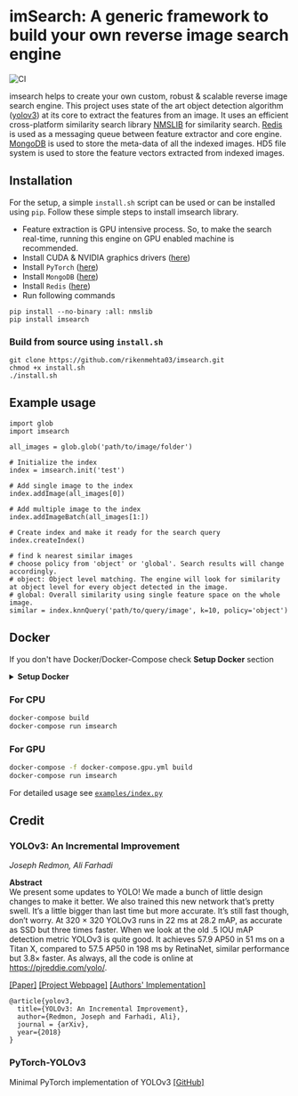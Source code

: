 # imSearch: A generic framework to build your own reverse image search engine

![CI](https://github.com/rikenmehta03/imsearch/workflows/CI/badge.svg?branch=master)

imsearch helps to create your own custom, robust & scalable reverse image search engine. This project uses state of the art object detection algorithm ([yolov3](https://pjreddie.com/darknet/yolo/)) at its core to extract the features from an image. It uses an efficient cross-platform similarity search library [NMSLIB](https://github.com/nmslib/nmslib) for similarity search. [Redis](https://redis.io/) is used as a messaging queue between feature extractor and core engine. [MongoDB](https://www.mongodb.com/) is used to store the meta-data of all the indexed images. HD5 file system is used to store the feature vectors extracted from indexed images. 

## Installation
For the setup, a simple `install.sh` script can be used or can be installed using `pip`.
Follow these simple steps to install imsearch library. 
- Feature extraction is GPU intensive process. So, to make the search real-time, running this engine on GPU enabled machine is recommended. 
- Install CUDA & NVIDIA graphics drivers ([here](https://medium.com/@taylordenouden/installing-tensorflow-gpu-on-ubuntu-18-04-89a142325138))
- Install `PyTorch` ([here](https://pytorch.org/get-started/locally/))
- Install `MongoDB` ([here](https://docs.mongodb.com/manual/tutorial/install-mongodb-on-ubuntu/))
- Install `Redis` ([here](https://www.digitalocean.com/community/tutorials/how-to-install-and-secure-redis-on-ubuntu-18-04))
- Run following commands 
```
pip install --no-binary :all: nmslib
pip install imsearch
```

### Build from source using `install.sh`
```
git clone https://github.com/rikenmehta03/imsearch.git
chmod +x install.sh
./install.sh
```

## Example usage
```
import glob
import imsearch

all_images = glob.glob('path/to/image/folder')

# Initialize the index
index = imsearch.init('test')

# Add single image to the index
index.addImage(all_images[0]) 

# Add multiple image to the index
index.addImageBatch(all_images[1:])

# Create index and make it ready for the search query
index.createIndex() 

# find k nearest similar images
# choose policy from 'object' or 'global'. Search results will change accordingly.
# object: Object level matching. The engine will look for similarity at object level for every object detected in the image.
# global: Overall similarity using single feature space on the whole image.
similar = index.knnQuery('path/to/query/image', k=10, policy='object')
```

## Docker
If you don't have Docker/Docker-Compose check **Setup Docker** section

<details>
<summary><b>Setup Docker</b></summary>
<p>

### Docker
macOS: <a href="https://docs.docker.com/docker-for-mac/install/"> https://docs.docker.com/docker-for-mac/install/ </a>

linux: <a href="https://docs.docker.com/install/linux/docker-ce/ubuntu/"> https://docs.docker.com/install/linux/docker-ce/ubuntu/ </a>

### Docker Compose

linux: <a href="https://docs.docker.com/compose/install/"> https://docs.docker.com/compose/install/ </a>
</p>
</details>

### For CPU
```bash
docker-compose build
docker-compose run imsearch
```

### For GPU
```bash
docker-compose -f docker-compose.gpu.yml build
docker-compose run imsearch
```

For detailed usage see [`examples/index.py`](examples/index.py)
## Credit

### YOLOv3: An Incremental Improvement
_Joseph Redmon, Ali Farhadi_ <br>

**Abstract** <br>
We present some updates to YOLO! We made a bunch
of little design changes to make it better. We also trained
this new network that’s pretty swell. It’s a little bigger than
last time but more accurate. It’s still fast though, don’t
worry. At 320 × 320 YOLOv3 runs in 22 ms at 28.2 mAP,
as accurate as SSD but three times faster. When we look
at the old .5 IOU mAP detection metric YOLOv3 is quite
good. It achieves 57.9 AP50 in 51 ms on a Titan X, compared
to 57.5 AP50 in 198 ms by RetinaNet, similar performance
but 3.8× faster. As always, all the code is online at
https://pjreddie.com/yolo/.

[[Paper]](https://pjreddie.com/media/files/papers/YOLOv3.pdf) [[Project Webpage]](https://pjreddie.com/darknet/yolo/) [[Authors' Implementation]](https://github.com/pjreddie/darknet)

```
@article{yolov3,
  title={YOLOv3: An Incremental Improvement},
  author={Redmon, Joseph and Farhadi, Ali},
  journal = {arXiv},
  year={2018}
}
```

### PyTorch-YOLOv3
Minimal PyTorch implementation of YOLOv3 [[GitHub]](https://github.com/eriklindernoren/PyTorch-YOLOv3)
